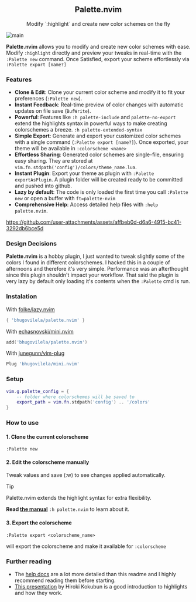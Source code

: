 <p align="center">
<h2 align="center">Palette.nvim</h2>
</p>
<p align="center">Modify `:highlight` and create new color schemes on the fly</p>

![main](https://github.com/bhugoVilela/palette.nvim/actions/workflows/tests.yml/badge.svg?branch=main)

**Palette.nvim** allows you to modify and create new color schemes with ease.
Modify `:highlight` directly and preview your tweaks in real-time with the 
`:Palette new` command. Once Satisfied, export your scheme effortlessly via 
`:Palette export [name?]`

### Features
- **Clone & Edit**: Clone your current color scheme and modify it to fit
your preferences (`:Palette new`).
- **Instant Feedback**: Real-time preview of color changes with automatic 
updates on file save (`BufWrite`).
- **Powerful**: Features like `:h palette-include` and `palette-no-export` 
extend the highlights syntax in powerful ways to make creating colorschemes a 
breeze.
`:h palette-extended-syntax`
- **Simple Export**: Generate and export your customized color schemes with a 
single command (`:Palette export [name?]`). Once exported, your theme will be 
available in `:colorscheme <name>`
- **Effortless Sharing**: Generated color schemes are single-file, ensuring 
easy sharing. They are stored at 
`vim.fn.stdpath('config')/colors/theme_name.lua`.
- **Instant Plugin**: Export your theme as plugin with `:Palette exportAsPlugin`.
A plugin folder will be created ready to be committed and pushed into github.
- **Lazy by default**: The code is only loaded the first time you call `:Palette new`
or open a buffer with `ft=palette-nvim`
- **Comprehensive Help**: Access detailed help files with `:help palette.nvim`.


https://github.com/user-attachments/assets/affbeb0d-d6a6-4915-bc41-3292db6bce5d


### Design Decisions
**Palette.nvim** is a hobby plugin, I just wanted to tweak slightly some of the
colors I found in different colorschemes. I hacked this in a couple of
afternoons and therefore it's very simple. Performance was an afterthought since
this plugin shouldn't impact your workflow. That said the plugin is very lazy 
by default only loading it's contents when the `:Palette` cmd is run.

### Instalation
With <a href="https://github.com/folke/lazy.nvim">folke/lazy.nvim</a>
```lua
{ 'bhugovilela/palette.nvim' }
```

With <a href="https://github.com/echasnovski/mini.nvim">echasnovski/mini.nvim</a>
```lua
add('bhugovilela/palette.nvim')
```

With <a href="https://github.com/junegunn/vim-plug">junegunn/vim-plug</a>
```lua
Plug 'bhugovilela/mini.nvim'
```

### Setup
```lua
vim.g.palette_config = {
    -- folder where colorschemes will be saved to
    export_path = vim.fn.stdpath('config') .. '/colors'
}

```

### How to use
#### 1. Clone the current colorscheme
```vim
:Palette new
```
#### 2. Edit the colorscheme manually
Tweak values and save (:w) to see changes applied automatically.

> [!TIP]
> Palette.nvim extends the highlight syntax for extra flexibility.
>
> **Read [the manual](docs/palette.txt)** `:h palette.nvim` to learn about it.

#### 3. Export the colorscheme
```vim
:Palette export <colorscheme_name>
```
will export the colorscheme and make it available for `:colorscheme`

### Further reading
- The [help docs](docs/palette.txt) are a lot more detailed than this readme and I
highly recommend reading them before starting.
- [This presentation](https://speakerdeck.com/cocopon/creating-your-lovely-color-scheme) 
by Hiroki Kokubun is a good introduction to highlights and how they work.

<!-- vim: colorcolumn=80 tw=80 
-->
